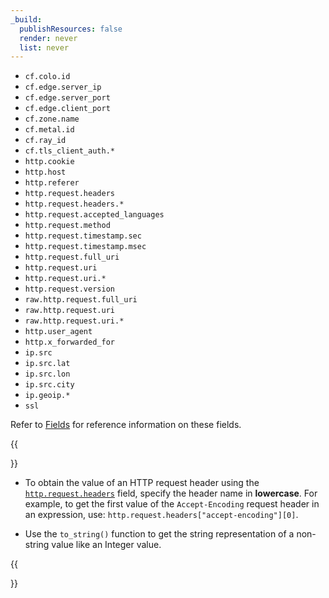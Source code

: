 ```yaml
---
_build:
  publishResources: false
  render: never
  list: never
---
```


*   `cf.colo.id`
*   `cf.edge.server_ip`
*   `cf.edge.server_port`
*   `cf.edge.client_port`
*   `cf.zone.name`
*   `cf.metal.id`
*   `cf.ray_id`
*   `cf.tls_client_auth.*`
*   `http.cookie`
*   `http.host`
*   `http.referer`
*   `http.request.headers`
*   `http.request.headers.*`
*   `http.request.accepted_languages`
*   `http.request.method`
*   `http.request.timestamp.sec`
*   `http.request.timestamp.msec`
*   `http.request.full_uri`
*   `http.request.uri`
*   `http.request.uri.*`
*   `http.request.version`
*   `raw.http.request.full_uri`
*   `raw.http.request.uri`
*   `raw.http.request.uri.*`
*   `http.user_agent`
*   `http.x_forwarded_for`
*   `ip.src`
*   `ip.src.lat`
*   `ip.src.lon`
*   `ip.src.city`
*   `ip.geoip.*`
*   `ssl`

Refer to [Fields](/ruleset-engine/rules-language/fields/) for reference information on these fields.

{{<Aside type="warning" header="Important">}}

* To obtain the value of an HTTP request header using the [`http.request.headers`](/ruleset-engine/rules-language/fields/#field-http-request-headers) field, specify the header name in **lowercase**. For example, to get the first value of the `Accept-Encoding` request header in an expression, use: `http.request.headers["accept-encoding"][0]`.

* Use the `to_string()` function to get the string representation of a non-string value like an Integer value.

{{</Aside>}}
